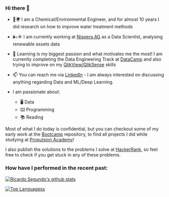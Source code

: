 ### Hi there 👋

- :lab_coat::earth_africa: I am a Chemical/Environmental Engineer, and for almost 10 years I did research on how to improve water treatment methods 
- :wind_face::sunny: I am currently working at [Nispera AG](https://nispera.com) as a Data Scientist, analysing renewable assets data
- :open_book: Learning is my biggest passion and what motivates me the most! I am currently completing the Data Engineering Track at [DataCamp](http://www.datacamp.com/) and also trying to improve on my [QlikView/QlikSense](https://www.qlik.com) skills
- 📫 You can reach me via [LinkedIn](https://www.linkedin.com/in/ricardosegundo/) - I am always interested on discussing anything regarding Data and ML/Deep Learning.

- I am passionate about:
  - :desktop_computer: Data
  - :keyboard: Programming
  - :books: Reading 


Most of what I do today is confidential, but you can checkout some of my early work at the [Bootcamp](https://github.com/RicSegundo/DataScienceBootcamp) repository, to find all projects I did while studying at [Propulsion Academy](https://propulsion.academy)!

I also publish the solutions to the problems I solve at [HackerRank](https://github.com/RicSegundo/HackerRank), so feel free to check if you get stuck in any of these problems.



### How have I performed in the recent past:

[![Ricardo Segundo's github stats](https://github-readme-stats.vercel.app/api?username=RicSegundo&count_private=true&show_icons=true&theme=radical&hide_rank=false)](https://github.com/anuraghazra/github-readme-stats)

[![Top Languagess](https://github-readme-stats.vercel.app/api/top-langs/?username=RicSegundo)](https://github.com/anuraghazra/github-readme-stats)
